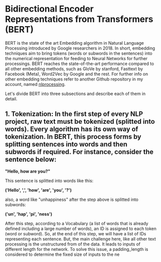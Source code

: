 # Bidirectional Encoder Representations from Transformers (BERT)

BERT is the state of the art Embedding algorithm in Natural Language Processing introduced by Google researchers in 2018. In short, embedding techniques aim to bring tokens (words or subwords in the sentences) into the numerical representation for feeding to Neural Networks for further processings. BERT reaches the state-of-the-art performance compared to all other embedding methods, such as GloVe by stanford, Fasttext by Facebook (Meta), Word2Vec by Google and the rest. For further info on other embedding techniques refer to another Github repository in my account, named [nlprocessing]().  

Let's divide BERT into three subsections and describe each of them in detail.

## 1. Tokenization: In the first step of every NLP project, raw text must be tokenized (splitted into words). Every algorithm has its own way of tokenization. In BERT, this process forms by splitting sentences into words and then subwords if required. For instance, consider the sentence below: 

**"Hello, how are you?"**

This sentence is splitted into words like this:

**('Hello', ',', 'how', 'are', 'you', '?')**

also, a word like "unhappiness" after the step above is splitted into subwords: 

**('un', 'hap', 'pi', 'ness')**

After this step, according to a Vocabulary (a list of words that is already defined including a large number of words), an ID is assigned to each token (word or subword). So, at the end of this step, we will have a list of IDs representing each sentence. But, the main challenge here, like all other text processing is the unstructured from of the data. It leads to inputs of different length for the network. To solve this issue, a padding_length is considered to determine the fixed size of inputs to the ne 



